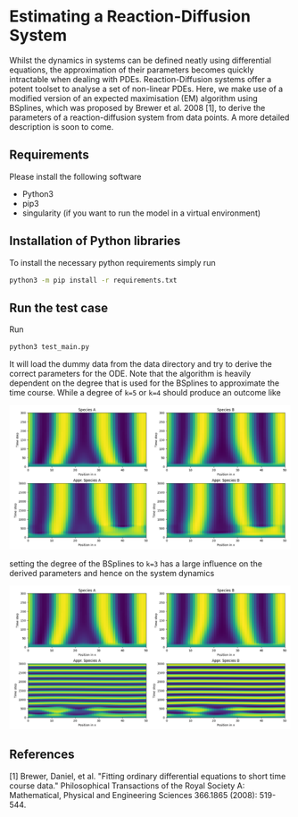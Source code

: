 # Estimating a Reaction-Diffusion System
Whilst the dynamics in systems can be defined neatly using differential
equations, the approximation of their parameters becomes quickly
intractable when dealing with PDEs. Reaction-Diffusion systems offer a potent
toolset to analyse a set of non-linear PDEs. Here, we make use of a modified
version of an expected maximisation (EM) algorithm using BSplines, which 
was proposed by Brewer et al. 2008 [1], to derive the parameters of a 
reaction-diffusion system from data points.
A more detailed description is soon to come.

## Requirements
Please install the following software 
- Python3
- pip3
- singularity (if you want to run the model in a virtual environment)

## Installation of Python libraries
To install the necessary python requirements simply run
```bash
python3 -m pip install -r requirements.txt
```

## Run the test case
Run 
```bash
python3 test_main.py
```

It will load the dummy data from the data directory
and try to derive the correct parameters for the ODE.
Note that the algorithm is heavily dependent on
the degree that is used for the BSplines to approximate
the time course. While a degree of `k=5` or `k=4` should produce
an outcome like

![Solution for k=4 or k=5](figures/test_k5.png)

setting the degree of the BSplines to `k=3` has a large
influence on the derived parameters and hence on the
system dynamics

![Solution for k=3](figures/test_k3.png) 

## References
[1] Brewer, Daniel, et al. "Fitting ordinary differential equations to short time course data." Philosophical Transactions of the Royal Society A: Mathematical, Physical and Engineering Sciences 366.1865 (2008): 519-544.